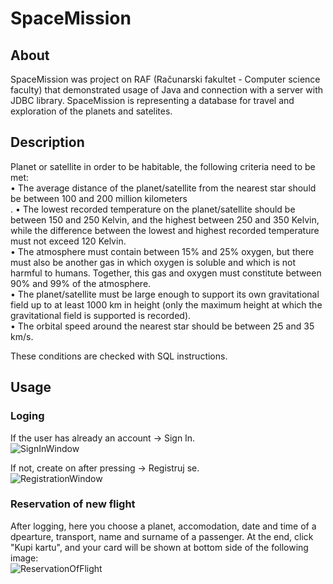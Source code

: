 # SpaceMission

## About

SpaceMission was project on RAF (Računarski fakultet - Computer science faculty) that demonstrated usage of Java and connection with a server with JDBC library. SpaceMission is representing a database for travel and exploration of the planets and satelites.


## Description

Planet or satellite in order to be habitable, the following criteria need to be met:<br/>
• The average distance of the planet/satellite from the nearest star should be between 100 and 200 million kilometers<br/>.
• The lowest recorded temperature on the planet/satellite should be between 150 and 250 Kelvin, and the highest between 250 and 350 Kelvin, while the difference between the lowest and highest recorded temperature must not exceed 120 Kelvin.<br/>
• The atmosphere must contain between 15% and 25% oxygen, but there must also be another gas in which oxygen is soluble and which is not harmful to humans. Together, this gas and oxygen must constitute between 90% and 99% of the atmosphere.<br/>
• The planet/satellite must be large enough to support its own gravitational field up to at least 1000 km in height (only the maximum height at which the gravitational field is supported is recorded).<br/>
• The orbital speed around the nearest star should be between 25 and 35 km/s.<br/>

These conditions are checked with SQL instructions.


## Usage

### Loging

If the user has already an account -> Sign In.<br/>
![SignInWindow](https://github.com/user-attachments/assets/c47da6ec-31f4-4e5b-b50f-4f963509f34f)

If not, create on after pressing -> Registruj se.<br/>
![RegistrationWindow](https://github.com/user-attachments/assets/a5c4bbd8-0d6c-40ec-b2a0-3418b9c2f506)

### Reservation of new flight

After logging, here you choose a planet, accomodation, date and time of a dpearture, transport, name and surname of a passenger. At the end, click "Kupi kartu", and your card will be shown at bottom side of the following image:<br/>
![ReservationOfFlight](https://github.com/user-attachments/assets/c0ffa2f9-9eeb-4ae0-a839-f649d391bd67)

